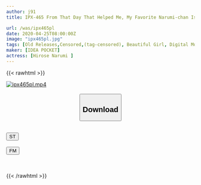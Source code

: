 ```yaml
---
author: j91
title: IPX-465 From That Day That Helped Me, My Favorite Narumi-chan Is Being Targeted By The DQN Of The Class ... Not Only Can Not Help The Childhood Friend Who Is Being Fucked But Also Full Erection And I Was Excited Hirose Narumi

url: /was/ipx465pl
date: 2020-04-25T08:00:00Z
image: "ipx465pl.jpg"
tags: [Old Releases,Censored,(tag-censored), Beautiful Girl, Digital Mosaic, (tag-censored), School Girls, Solowork, Squirting ]
maker: [IDEA POCKET]
actress: [Hirose Narumi ]
---
```



{{< rawhtml >}}

<div class="video" data-videoid="ZaVlYW3WVLuwd8">
    <a href="javascript:;">
        <img src="/was/ipx465pl/ipx465pl.jpg" width="WIDTH" height="HEIGHT" alt="ipx465pl.mp4" loading="lazy">
    </a>
</div>

<script type="text/javascript" src="https://j91.asia/asset/on-demand-st.js"></script>

<br>
  <link rel="stylesheet" href="https://j91.asia/asset/bs5.css">
  
  <center>
  <button class="btn btn-primary" type="button" data-bs-toggle="collapse" data-bs-target=".multi-collapse" aria-expanded="false" aria-controls="multiCollapseExample1 multiCollapseExample2"><h2>Download</h2></button></center>
</p>
<div class="row">
  <div class="col">
    <div class="collapse multi-collapse" id="multiCollapseExample1">
      <div class="card card-body">
	      	      <br>
<div class="buttons">  
<a href="https://streamtape.to/v/ZaVlYW3WVLuwd8" target="_blank"><button class="btn-hover color-3"><i class="fa fa-download"></i> ST</button></a></div>
    </div>
  </div>
</div>
  <div class="col">
    <div class="collapse multi-collapse" id="multiCollapseExample2">
      <div class="card card-body">
	      <br>
<div class="buttons">
    <a href="https://filemoon.sx/d/my5t51onufjy" target="_blank"><button class="btn-hover color-8"><i class="fa fa-download"></i> FM</button></a></div>
<br><br>
      </div>
    </div>
  </div>
</div>

{{< /rawhtml >}}